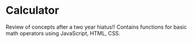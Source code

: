 # Calculator
Review of concepts after a two year hiatus!! 
Contains functions for basic math operators using JavaScript, HTML, CSS. 
